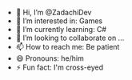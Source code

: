 - 👋 Hi, I’m @ZadachiDev
- 👀 I’m interested in: Games
- 🌱 I’m currently learning: C#
- 💞️ I’m looking to collaborate on ...
- 📫 How to reach me: Be patient
- 😄 Pronouns: he/him
- ⚡ Fun fact: I'm cross-eyed



<!---
ZadachiDev/ZadachiDev is a ✨ special ✨ repository because its `README.md` (this file) appears on your GitHub profile.
You can click the Preview link to take a look at your changes.
--->
